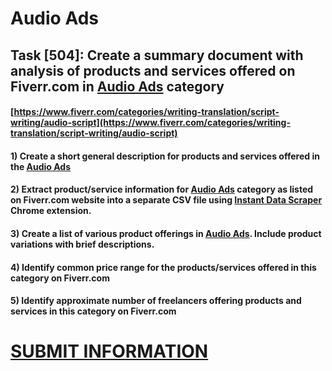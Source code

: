 # Audio Ads
## Task [504]: Create a summary document with analysis of products and services offered on Fiverr.com in [Audio Ads](https://www.fiverr.com/categories/writing-translation/script-writing/audio-script) category
#### [https://www.fiverr.com/categories/writing-translation/script-writing/audio-script](https://www.fiverr.com/categories/writing-translation/script-writing/audio-script)
#### 1) Create a short general description for products and services offered in the [Audio Ads](https://www.fiverr.com/categories/writing-translation/script-writing/audio-script)
#### 2) Extract product/service information for [Audio Ads](https://www.fiverr.com/categories/writing-translation/script-writing/audio-script) category as listed on Fiverr.com website into a separate CSV file using [Instant Data Scraper](https://chrome.google.com/webstore/detail/instant-data-scraper/ofaokhiedipichpaobibbnahnkdoiiah) Chrome extension.
#### 3) Create a list of various product offerings in [Audio Ads](https://www.fiverr.com/categories/writing-translation/script-writing/audio-script). Include product variations with brief descriptions.
#### 4) Identify common price range for the products/services offered in this category on Fiverr.com
#### 5) Identify approximate number of freelancers offering products and services in this category on Fiverr.com

# [SUBMIT INFORMATION](https://forms.office.com/r/8AEKjkLxKG)
